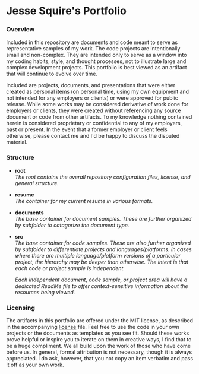 # Jesse Squire's Portfolio

### Overview

Included in this repository are documents and code meant to serve as representative samples of my work.  The code projects are intentionally small and non-complex.  They are intended only to serve as a window into my coding habits, style, and thought processes, not to illustrate large and complex development projects.  This portfolio is best viewed as an artifact that will continue to evolve over time.

Included are projects, documents, and presentations that were either created as personal items (on personal time, using my own equipment and not intended for any employers or clients) or were approved for public release.  While some works may be considered derivative of work done for employers or clients, they were created without referencing any source document or code from other artifacts.  To my knowledge nothing contained herein is considered proprietary or confidential to any of my employers, past or present.  In the event that a former employer or client feels otherwise, please contact me and I'd be happy to discuss the disputed material.

### Structure

* **root**  
  _The root contains the overall repository configuration files, license, and general structure._

* **resume**  
  _The container for my current resume in various formats._

* **documents**  
  _The base container for document samples.  These are further organized by subfolder to catagorize the document type._

* **src**  
  _The base container for code samples.  These are also further organized by subfolder to differentiate projects and languages/platforms.  In cases where there are multiple language/platform versions of a particular project, the hierarchy may be deeper than otherwise.  The intent is that each code or project sample is independent._

  _Each independent document, code sample, or project area will have a dedicated ReadMe file to offer context-sensitive information about the resources being viewed._

### Licensing

The artifacts in this portfolio are offered under the MIT license, as described in the accompanying [license](./LICENSE "license") file.  Feel free to use the code in your own projects or the documents as templates as you see fit.  Should these works prove helpful or inspire you to iterate on them in creative ways, I find that to be a huge compliment.  We all build upon the work of those who have come before us.  In general, formal attribution is not necessary, though it is always appreciated.  I do ask, however, that you not copy an item verbatim and pass it off as your own work.

